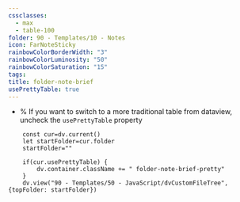 ```yaml
---
cssclasses:
  - max
  - table-100
folder: 90 - Templates/10 - Notes
icon: FarNoteSticky
rainbowColorBorderWidth: "3"
rainbowColorLuminosity: "50"
rainbowColorSaturation: "15"
tags: 
title: folder-note-brief
usePrettyTable: true
---
```

- % If you want to switch to a more traditional table from dataview, uncheck the `usePrettyTable` property

```dataviewjs
	const cur=dv.current()
	let startFolder=cur.folder
	startFolder=""

	if(cur.usePrettyTable) {
		dv.container.className += " folder-note-brief-pretty"
	}
	dv.view("90 - Templates/50 - JavaScript/dvCustomFileTree",{topFolder: startFolder})
```

